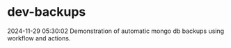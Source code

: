 # dev-backups
2024-11-29 05:30:02 Demonstration of automatic mongo db backups using workflow and actions.
